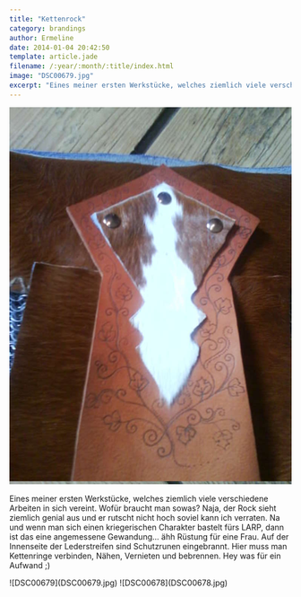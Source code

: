```yaml
---
title: "Kettenrock"
category: brandings
author: Ermeline
date: 2014-01-04 20:42:50
template: article.jade
filename: /:year/:month/:title/index.html
image: "DSC00679.jpg"
excerpt: "Eines meiner ersten Werkstücke, welches ziemlich viele verschiedene Arbeiten in sich vereint. "
---
```


![DSC00680](DSC00680.jpg)

Eines meiner ersten Werkstücke, welches ziemlich viele verschiedene Arbeiten in sich vereint. Wofür braucht man sowas? Naja, der Rock sieht ziemlich genial aus und er rutscht nicht hoch soviel kann ich verraten. Na und wenn man sich einen kriegerischen Charakter bastelt fürs LARP, dann ist das eine angemessene Gewandung... ähh Rüstung für eine Frau. Auf der Innenseite der Lederstreifen sind Schutzrunen eingebrannt. Hier muss man Kettenringe verbinden, Nähen, Vernieten und bebrennen. Hey was für ein Aufwand ;)

<div class="slideshow_landscape">
![DSC00679](DSC00679.jpg)
![DSC00678](DSC00678.jpg)
</div>
